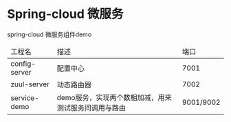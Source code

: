 # Spring-cloud 微服务
spring-cloud 微服务组件demo

<table>
    <thead>
        <tr>
            <td>工程名</td>  
            <td>描述</td>  
            <td>端口</td>
        </tr>
    </thead>
    <tbody>
        <tr>
            <td>config-server</td>  
            <td>配置中心</td>  
            <td>7001</td>
        </tr>
        <tr>
            <td>zuul-server</td>  
            <td>动态路由器</td>  
            <td>7002</td>
        </tr>
        <tr>
            <td>service-demo</td>  
            <td>demo服务，实现两个数相加减，用来测试服务间调用与路由</td>  
            <td>9001/9002</td>
        </tr>
    </tbody>
</table>

